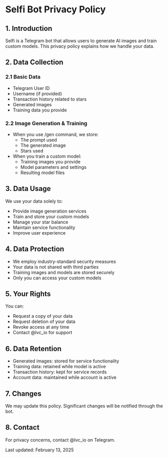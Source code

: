 # Selfi Bot Privacy Policy

## 1. Introduction

Selfi is a Telegram bot that allows users to generate AI images and train custom models. This privacy policy explains how we handle your data.

## 2. Data Collection

### 2.1 Basic Data
- Telegram User ID
- Username (if provided)
- Transaction history related to stars
- Generated images
- Training data you provide

### 2.2 Image Generation & Training
- When you use /gen command, we store:
  - The prompt used
  - The generated image
  - Stars used
- When you train a custom model:
  - Training images you provide
  - Model parameters and settings
  - Resulting model files

## 3. Data Usage

We use your data solely to:
- Provide image generation services
- Train and store your custom models
- Manage your star balance
- Maintain service functionality
- Improve user experience

## 4. Data Protection

- We employ industry-standard security measures
- Your data is not shared with third parties
- Training images and models are stored securely
- Only you can access your custom models

## 5. Your Rights

You can:
- Request a copy of your data
- Request deletion of your data
- Revoke access at any time
- Contact @lvc_io for support

## 6. Data Retention

- Generated images: stored for service functionality
- Training data: retained while model is active
- Transaction history: kept for service records
- Account data: maintained while account is active

## 7. Changes

We may update this policy. Significant changes will be notified through the bot.

## 8. Contact

For privacy concerns, contact @lvc_io on Telegram.

Last updated: February 13, 2025